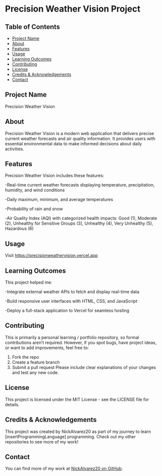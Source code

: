 # Precision Weather Vision Project
## Table of Contents
- [Project Name](#project-name)
- [About](#about)
- [Features](#features)
- [Usage](#usage)
- [Learning Outcomes](#learning-outcomes)
- [Contributing](#contributing)
- [License](#license)
- [Credits & Acknowledgements](#credits--acknowledgements)
- [Contact](#contact)
## Project Name
Precision Weather Vision
## About
Precision Weather Vision is a modern web application that delivers precise current weather forecasts and air quality information. It provides users with essential environmental data to make informed decisions about daily activities.

## Features
Precision Weather Vision includes these features:

-Real-time current weather forecasts displaying temperature, precipitation, humidity, and wind conditions

-Daily maximum, minimum, and average temperatures

-Probability of rain and snow

-Air Quality Index (AQI) with categorized health impacts: Good (1), Moderate (2), Unhealthy for Sensitive Groups (3), Unhealthy (4), Very Unhealthy (5), Hazardous (6)

## Usage
Visit https://precisionweathervision.vercel.app

## Learning Outcomes
This project helped me:

-Integrate external weather APIs to fetch and display real-time data

-Build responsive user interfaces with HTML, CSS, and JavaScript

-Deploy a full-stack application to Vercel for seamless hosting
## Contributing
This is primarily a personal learning / portfolio repository, so formal contributions aren’t required. However, if you spot bugs, have project ideas, or want to add improvements, feel free to:
1. Fork the repo
2. Create a feature branch
3. Submit a pull request Please include clear explanations of your changes and test any new code.
## License
This project is licensed under the MIT License - see the LICENSE file for details.
## Credits & Acknowledgements
This project was created by NickAlvarez20 as part of my journey to learn [insertProgrammingLanguage] programming. Check out my other repositories to see more of my work!
## Contact
You can find more of my work at [NickAlvarez20 on GitHub](https://github.com/NickAlvarez20).
